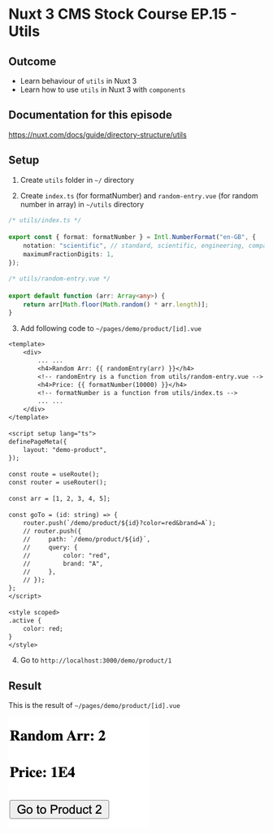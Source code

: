 # Nuxt 3 CMS Stock Course EP.15 - Utils

## Outcome

-   Learn behaviour of `utils` in Nuxt 3
-   Learn how to use `utils` in Nuxt 3 with `components`

## Documentation for this episode

https://nuxt.com/docs/guide/directory-structure/utils

## Setup

1. Create `utils` folder in `~/` directory

2. Create `index.ts` (for formatNumber) and `random-entry.vue` (for random number in array) in `~/utils` directory

```ts
/* utils/index.ts */

export const { format: formatNumber } = Intl.NumberFormat("en-GB", {
    notation: "scientific", // standard, scientific, engineering, compact. You can pick one of these
    maximumFractionDigits: 1,
});
```

```ts
/* utils/random-entry.vue */

export default function (arr: Array<any>) {
    return arr[Math.floor(Math.random() * arr.length)];
}
```

3. Add following code to `~/pages/demo/product/[id].vue`

```vue
<template>
    <div>
        ... ...
        <h4>Random Arr: {{ randomEntry(arr) }}</h4>
        <!-- randomEntry is a function from utils/random-entry.vue -->
        <h4>Price: {{ formatNumber(10000) }}</h4>
        <!-- formatNumber is a function from utils/index.ts -->
        ... ...
    </div>
</template>

<script setup lang="ts">
definePageMeta({
    layout: "demo-product",
});

const route = useRoute();
const router = useRouter();

const arr = [1, 2, 3, 4, 5];

const goTo = (id: string) => {
    router.push(`/demo/product/${id}?color=red&brand=A`);
    // router.push({
    //     path: `/demo/product/${id}`,
    //     query: {
    //         color: "red",
    //         brand: "A",
    //     },
    // });
};
</script>

<style scoped>
.active {
    color: red;
}
</style>
```

4. Go to `http://localhost:3000/demo/product/1`

## Result

This is the result of `~/pages/demo/product/[id].vue`

![Result](./images/ep15/result1.png)
